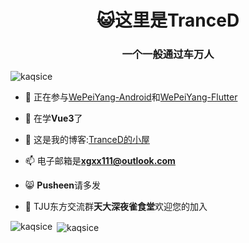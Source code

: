 <h1 align="center">😺这里是TranceD</h1>
<h3 align="center">一个一般通过车万人</h3>

<p align="left"> <img src="https://komarev.com/ghpvc/?username=kaqsice&label=Profile%20views&color=ffadfc&style=flat-square" alt="kaqsice" /> </p>

- 🔭 正在参与[WePeiYang-Android](https://github.com/twtstudio/WePeiYang-Android/tree/announcement)和[WePeiYang-Flutter](https://github.com/twtstudio/WePeiYang-Flutter)

- 🌱 在学**Vue3**了

- 📝 这是我的博客:[TranceD的小屋](http://tranced.tk)

- 📫 电子邮箱是**xgxx111@outlook.com**

- 😸 **Pusheen**请多发

- 🍙 TJU东方交流群**天大深夜雀食堂**欢迎您的加入

<p><img align="left" src="https://github-readme-stats.vercel.app/api/top-langs?username=kaqsice&show_icons=true&theme=tokyonight&locale=en&layout=compact" alt="kaqsice" /></p>

<p>&nbsp;<img align="center" src="https://github-readme-stats.vercel.app/api?username=kaqsice&show_icons=true&theme=tokyonight&locale=en" alt="kaqsice" /></p>
